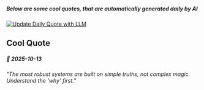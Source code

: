 ##### Below are some cool quotes, that are automatically generated daily by AI

[![Update Daily Quote with LLM](https://github.com/bedead/bedead/actions/workflows/daily-quote.yml/badge.svg?event=workflow_dispatch)](https://github.com/bedead/bedead/actions/workflows/daily-quote.yml)

## Cool Quote

<!-- QUOTE:START -->
##### 🌟 *2025-10-13*

###### "The most robust systems are built on simple truths, not complex magic. Understand the 'why' first."
<!-- QUOTE:END -->
